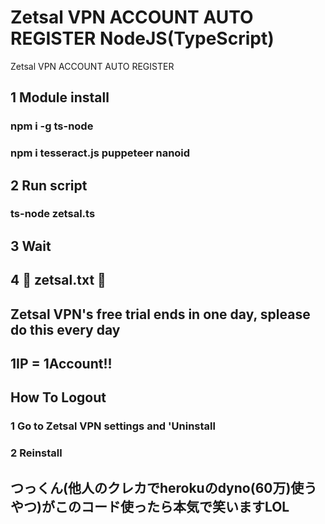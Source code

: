 # Zetsal VPN ACCOUNT AUTO REGISTER NodeJS(TypeScript)
Zetsal VPN ACCOUNT AUTO REGISTER

## 1 Module install

### npm i -g ts-node

### npm i tesseract.js puppeteer nanoid


## 2 Run script

### ts-node zetsal.ts


## 3 Wait


## 4 👀 zetsal.txt 👀


## Zetsal VPN's free trial ends in one day, splease do this every day

## 1IP = 1Account!!


## How To Logout

### 1 Go to Zetsal VPN settings and 'Uninstall

### 2 Reinstall

## つっくん(他人のクレカでherokuのdyno(60万)使うやつ)がこのコード使ったら本気で笑いますLOL
